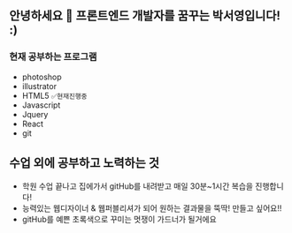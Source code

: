 ## 안녕하세요 👋 프론트엔드 개발자를 꿈꾸는 박서영입니다! :)
### 현재 공부하는 프로그램
* photoshop
* illustrator
* HTML5 `✅현재진행중`
* Javascript
* Jquery
* React
* git

## 수업 외에 공부하고 노력하는 것
* 학원 수업 끝나고 집에가서 gitHub를 내려받고 매일 30분~1시간 복습을 진행합니다!
* 능력있는 웹디자이너 & 웹퍼블리셔가 되어 원하는 결과물을 뚝딱! 만들고 싶어요!!
* gitHub를 예쁜 초록색으로 꾸미는 멋쟁이 가드너가 될거에요
